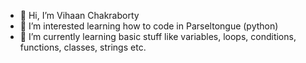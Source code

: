 - 👋 Hi, I’m Vihaan Chakraborty
- 👀 I’m interested learning how to code in Parseltongue (python) 
- 🌱 I’m currently learning basic stuff like variables, loops, conditions, functions, classes, strings etc.

<!---
vihaan-chak/vihaan-chak is a ✨ special ✨ repository because its `README.md` (this file) appears on your GitHub profile.
You can click the Preview link to take a look at your changes.
--->
